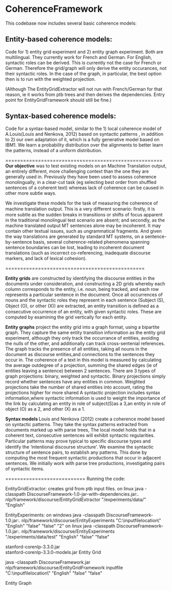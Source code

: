 CoherenceFramework
===============
This codebase now includes several basic coherence models:


<h2>Entity-based coherence models: </h2> Code for 1) entity grid experiment and 2) entity graph experiment.
Both are multilingual. They currently work for French and German.
For English, syntactic roles can be derived. This is currently not the case for French or German.
Therefore the grid/graph will only derive the entity occurances, not their syntactic roles. In the case of the graph, in particular, 
the best option then is to run with the weighted projection. 

(Although The EntityGridExtractor will not run with French/German for that reason, ie it works from ptb trees and then derives 
the dependencies. Entry point for EntityGridFramework should still be fine.)

<h2>Syntax-based coherence models: </h2>Code for a syntax-based model, similar to the 1) local coherence model of A.Louis(Louis and Nenkova, 2012) based on syntactic patterns ,
in addition to 2) our own adaptation of it, which is a fully generative model based on IBM1. We learn a
probability distribution over the alignments to better learn the patterns, instead of a uniform distribution.

=====================================================
<b>Our objective</b> was to test existing models on an Machine Translation output, an entirely different, more challenging context than the one they are generally used in.
Previously they have been used to assess coherence monolingually, in a clear-cut task (eg selecting best order from
shuffled sentences of a coherent text) whereas lack of coherence can be caused in other more subtle ways. 

We investigate these models for the task of measuring the coherence of machine translation output. 
This is a very different scenario: ﬁrstly, it is more subtle as the sudden breaks in transitions or shifts of focus apparent in the 
traditional monolingual test scenario are absent;
and secondly, as the machine translated output MT sentences alone may be incoherent. It may contain other textual issues, such as ungrammatical fragments.
And given the way translations are generated by standard MT systems, on a sentence-by-sentence basis, several coherence-related phenomena 
spanning sentence boundaries can be lost, leading to incoherent document translations 
(such as incorrect co-referencing, inadequate discourse markers, and lack of lexical cohesion). 

 
===============================================

<b>Entity grids</b> are constructed by identifying the discourse entities in the documents
under consideration, and constructing a 2D grids whereby each column corresponds to the entity,
i.e. noun, being tracked, and each row represents a particular sentence in the document. Once all occurrences of nouns 
and the syntactic roles they represent in each sentence (Subject (S), Object (O), or other (X)) are extracted, 
an entity transition is deﬁned as a consecutive occurrence of an entity, with given syntactic roles. These are computed 
by examining the grid vertically for each entity. 

<b>Entity graphs</b> project the entity grid into a graph format, using a bipartite graph. They
 capture the same entity transition information as the entity grid experiment, although they
only track the occurrance of entities, avoiding the nulls of the other, and additionally can track
cross-sentenial references. The graph tracks the presence of all entities, taking all nouns in the document as discourse
entities,and connections to the sentences they occur in. 
The coherence of a text in this model is measured by calculating the average outdegree
of a projection, summing the shared edges (ie of entities leaving a sentence) between 2 sentences.
There are 3 types of graph projections: binary, weighted and syntactic. 
Binary projections simply record whether sentences have any entities in common. 
Weighted projections take the number of shared entities into account, rating the projections higher for more shared
A syntactic projection includes syntax information,where syntactic information is used to weight the importance of the link by 
calculating an entity in role of subject(S)as a 3,an entity in role of object (O) as a 2, and other (X) as a 1.


<b>Syntax models </b>
Louis and Nenkova (2012) create a coherence model based on syntactic patterns. 
They take the syntax patterns extracted from documents marked up with parse trees,
The local model holds that in a coherent text, consecutive sentences will exhibit syntactic regularities. 
Particular patterns may prove typical to speciﬁc discourse types and identify the ‘intentional discourse structure'. 
We examine the syntactic structure of sentence pairs, to establish any patterns. 
This done by computing the most frequent syntactic productions that occur in adjacent sentences.
We initially work with parse tree productions, investigating pairs of syntactic items.
 
 
  
===========================
Running the code:

EntityGridExtractor:
creates grid from ptb input files.
on linux
java -classpath  DiscourseFramework-1.0-jar-with-dependencies.jar:. nlp/framework/discourse/EntityGridExtractor "/experiments/data/" "English" 


EntityExperiments:
on windows
java -classpath  DiscourseFramework-1.0.jar:. nlp/framework/discourse/EntityExperiments "C:\\inputfilelocation\\" "English" "false" "false" "2"
on linux
java -classpath  DiscourseFramework-1.0.jar:. nlp/framework/discourse/EntityExperiments "/experiments/data/test" "English" "false" "false"



stanford-corenlp-3.3.0.jar  
stanford-corenlp-3.3.0-models.jar
Entity Grid

java -classpath  DiscourseFramework.jar nlp/framework/discourse/EntityGridFramework inputfile 
"C:\\inputfilelocation\\" "English" "false" "false" 

Entity Graph